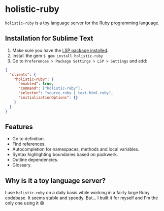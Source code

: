# holistic-ruby

`holistic-ruby` is a toy language server for the Ruby programming language.

## Installation for Sublime Text

1. Make sure you have the [LSP package installed](https://github.com/sublimelsp/LSP).
2. Install the gem `$ gem install holistic-ruby`
3. Go to `Preferences > Package Settings > LSP > Settings` and add:

```json
{
  "clients": {
    "holistic-ruby": {
      "enabled": true,
      "command": ["holistic-ruby"],
      "selector": "source.ruby | text.html.ruby",
      "initializationOptions": {}
    }
  }
}
```

## Features

* Go to definition.
* Find references.
* Autocompletion for namespaces, methods and local variables.
* Syntax highlighting boundaries based on packwerk.
* Outline dependencies.
* Glossary.

## Why is it a toy language server?

I use `holistic-ruby` on a daily basis while working in a fairly large Ruby codebase. It seems stable and speedy. But... I built it for myself and I'm the only one using it :smile:
